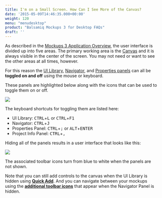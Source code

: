 ```yaml
---
title: I'm on a Small Screen. How Can I See More of the Canvas?
date: '2015-05-09T14:46:35.000+00:00'
weight: 120
menu: "menudesktop"
product: "Balsamiq Mockups 3 for Desktop FAQs"
draft: ''
---
```

As described in the [Mockups 3 Application Overview](https://docs.balsamiq.com/desktop/overview/), the user interface is divided up into five areas. The primary working area is the [Canvas](https://docs.balsamiq.com/desktop/overview/#the-mockup-canvas) and it is always visible in the center of the screen. You may not need or want to see the other areas at all times, however.

For this reason the [UI Library](https://docs.balsamiq.com/desktop/overview/#the-ui-library), [Navigator](https://docs.balsamiq.com/desktop/overview/#the-navigator-panel), and [Properties panels](https://docs.balsamiq.com/desktop/overview/#the-properties-panel) can all be **toggled on and off** using the mouse or keyboard.

These panels are highlighted below along with the icons that can be used to toggle them on or off.

![](https://media.balsamiq.com/img/support/docs/m4d/b3/panels-toggle-on.png)

The keyboard shortcuts for toggling them are listed here:

*   UI Library: <kbd class="ctrl">CTRL</kbd>+<kbd>L</kbd> or <kbd class="ctrl">CTRL</kbd>+<kbd>F1</kbd>
*   Navigator: <kbd class="ctrl">CTRL</kbd>+<kbd>J</kbd>
*   Properties Panel: <kbd class="ctrl">CTRL</kbd>+<kbd>;</kbd> or <kbd class="alt">ALT</kbd>+<kbd>ENTER</kbd>
*   Project Info Panel: <kbd class="ctrl">CTRL</kbd>+<kbd>,</kbd>

Hiding all of the panels results in a user interface that looks like this:

![](https://media.balsamiq.com/img/support/docs/m4d/b3/panels-toggle-off.png)

The associated toolbar icons turn from blue to white when the panels are not shown.

Note that you can still add controls to the canvas when the UI Library is hidden using **[Quick Add](https://docs.balsamiq.com/desktop/overview/#the-quick-add-tool)**. And you can navigate between your mockups using the **[additional toolbar icons](https://docs.balsamiq.com/desktop/overview/#the-toolbar)** that appear when the Navigator Panel is hidden.
